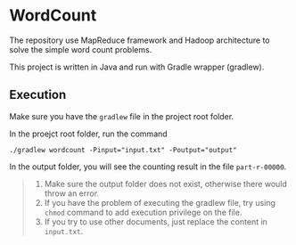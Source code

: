 # WordCount
The repository use MapReduce framework and Hadoop architecture to solve the simple word count problems.

This project is written in Java and run with Gradle wrapper (gradlew).

## Execution
Make sure you have the `gradlew` file in the project root folder.

In the proejct root folder, run the command
```=sh
./gradlew wordcount -Pinput="input.txt" -Poutput="output"
```
In the output folder, you will see the counting result in the file `part-r-00000`.

> 1. Make sure the output folder does not exist, otherwise there would throw an error.
> 2. If you have the problem of executing the gradlew file, try using `chmod` command to add execution privilege on the file.
> 3. If you try to use other documents, just replace the content in `input.txt`.
